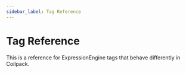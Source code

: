 ```yaml
---
sidebar_label: Tag Reference
---
```


# Tag Reference

This is a reference for ExpressionEngine tags that behave differently in Coilpack.
